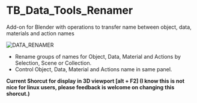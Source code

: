 # TB_Data_Tools_Renamer
Add-on for Blender with operations to transfer name between object, data, materials and action names


![DATA_RENAMER](https://user-images.githubusercontent.com/84092569/136677557-8da35cc4-7932-4435-a79a-589639b5e59b.jpg)

- Rename groups of names for Object, Data, Material and Actions by Selection, Scene or Collection.
- Control Object, Data, Material and Actions name in same panel.

           
           
**Current Shorcut for display in 3D viewport [alt + F2]  (I know this is not nice for linux users, please feedback is welcome on changing this shorcut.)**    

